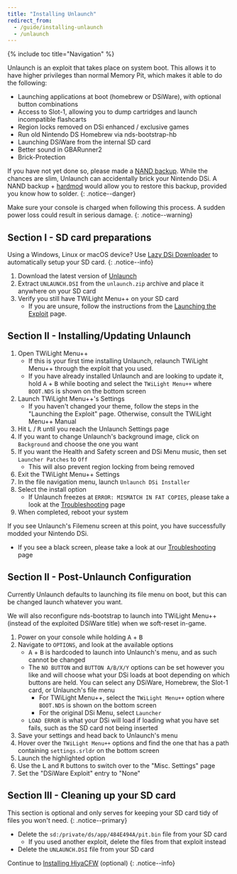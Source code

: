 ```yaml
---
title: "Installing Unlaunch"
redirect_from:
  - /guide/installing-unlaunch
  - /unlaunch
---
```


{% include toc title="Navigation" %}

Unlaunch is an exploit that takes place on system boot. This allows it to have higher privileges than normal Memory Pit, which makes it able to do the following:

- Launching applications at boot (homebrew or DSiWare), with optional button combinations
- Access to Slot-1, allowing you to dump cartridges and launch incompatible flashcarts
- Region locks removed on DSi enhanced / exclusive games
- Run old Nintendo DS Homebrew via nds-bootstrap-hb
- Launching DSiWare from the internal SD card
- Better sound in GBARunner2
- Brick-Protection

If you have not yet done so, please made a [NAND backup](dumping-nand). While the chances are slim, Unlaunch can accidentally brick your Nintendo DSi. A NAND backup + [hardmod](https://web.archive.org/web/20151102221503/https://gbatemp.net/threads/dsi-downgrading-the-complete-guide.393682/) would allow you to restore this backup, provided you know how to solder.
{: .notice--danger}

Make sure your console is charged when following this process. A sudden power loss could result in serious damage.
{: .notice--warning}

## Section I - SD card preparations

Using a Windows, Linux or macOS device? Use [Lazy DSi Downloader](lazy-dsi-downloader) to automatically setup your SD card.
{: .notice--info}

1. Download the latest version of [Unlaunch](https://problemkaputt.de/unlaunch.zip)
1. Extract `UNLAUNCH.DSI` from the `unlaunch.zip` archive and place it anywhere on your SD card
1. Verify you still have TWiLight Menu++ on your SD card
   - If you are unsure, follow the instructions from the [Launching the Exploit](launching-the-exploit#twilight-menu) page.

## Section II - Installing/Updating Unlaunch

1. Open TWiLight Menu++
   - If this is your first time installing Unlaunch, relaunch TWiLight Menu++ through the exploit that you used.
   - If you have already installed Unlaunch and are looking to update it, hold <kbd class="face">A</kbd> + <kbd class="face">B</kbd> while booting and select the `TWiLight Menu++` where `BOOT.NDS` is shown on the bottom screen
1. Launch TWiLight Menu++'s Settings
   - If you haven't changed your theme, follow the steps in the "Launching the Exploit" page. Otherwise, consult the TWiLight Menu++ Manual
1. Hit <kbd class="l">L</kbd> / <kbd class="r">R</kbd> until you reach the Unlaunch Settings page
1. If you want to change Unlaunch's background image, click on `Background` and choose the one you want
1. If you want the Health and Safety screen and DSi Menu music, then set `Launcher Patches` to `Off`
   - This will also prevent region locking from being removed
1. Exit the TWiLight Menu++ Settings
1. In the file navigation menu, launch `Unlaunch DSi Installer`
1. Select the install option
   - If Unlaunch freezes at `ERROR: MISMATCH IN FAT COPIES`, please take a look at the [Troubleshooting](troubleshooting) page
1. When completed, reboot your system

If you see Unlaunch's Filemenu screen at this point, you have successfully modded your Nintendo DSi.
- If you see a black screen, please take a look at our [Troubleshooting](troubleshooting) page

## Section II - Post-Unlaunch Configuration

Currently Unlaunch defaults to launching its file menu on boot, but this can be changed launch whatever you want.

We will also reconfigure nds-bootstrap to launch into TWiLight Menu++ (instead of the exploited DSiWare title) when we soft-reset in-game.

1. Power on your console while holding <kbd class="face">A</kbd> + <kbd class="face">B</kbd>
1. Navigate to `OPTIONS`, and look at the available options
   - <kbd class="face">A</kbd> + <kbd class="face">B</kbd> is hardcoded to launch into Unlaunch's menu, and as such cannot be changed
   - The `NO BUTTON` and `BUTTON A/B/X/Y` options can be set however you like and will choose what your DSi loads at boot depending on which buttons are held. You can select any DSiWare, Homebrew, the Slot-1 card, or Unlaunch's file menu
      - For TWiLight Menu++, select the `TWiLight Menu++` option where `BOOT.NDS` is shown on the bottom screen
      - For the original DSi Menu, select `Launcher`
   - `LOAD ERROR` is what your DSi will load if loading what you have set fails, such as the SD card not being inserted
1. Save your settings and head back to Unlaunch's menu
1. Hover over the `TWiLight Menu++` options and find the one that has a path containing `settings.srldr` on the bottom screen
1. Launch the highlighted option
1. Use the <kbd class="l">L</kbd> and <kbd class="r">R</kbd> buttons to switch over to the "Misc. Settings" page
1. Set the "DSiWare Exploit" entry to "None"

## Section III - Cleaning up your SD card

This section is optional and only serves for keeping your SD card tidy of files you won't need.
{: .notice--primary}

- Delete the `sd:/private/ds/app/484E494A/pit.bin` file from your SD card
   - If you used another exploit, delete the files from that exploit instead
- Delete the `UNLAUNCH.DSI` file from your SD card

Continue to [Installing HiyaCFW](installing-hiyacfw) (optional)
{: .notice--info}
